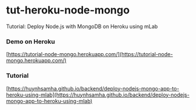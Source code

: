 # tut-heroku-node-mongo

Tutorial: Deploy Node.js with MongoDB on Heroku using mLab


### Demo on Heroku
[https://tutorial-node-mongo.herokuapp.com/](https://tutorial-node-mongo.herokuapp.com/)

### Tutorial 
[https://huynhsamha.github.io/backend/deploy-nodejs-mongo-app-to-heroku-using-mlab](https://huynhsamha.github.io/backend/deploy-nodejs-mongo-app-to-heroku-using-mlab)
